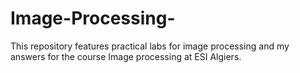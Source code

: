 # Image-Processing-
This repository features practical labs for image processing and my answers for the course Image processing at ESI Algiers.
